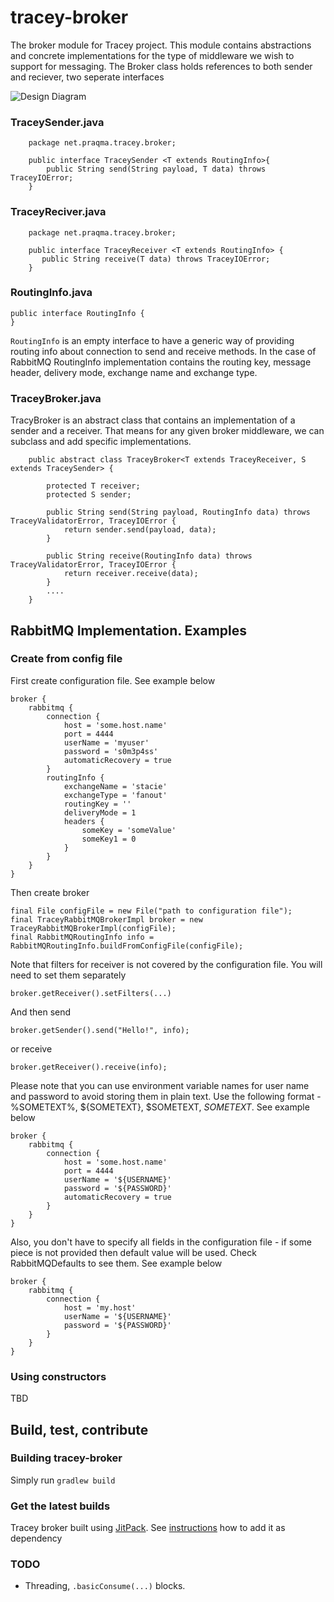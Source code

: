 # tracey-broker

The broker module for Tracey project.
This module contains abstractions and concrete implementations for the type of middleware we wish to support for messaging.
The Broker class holds references to both sender and reciever, two seperate interfaces

![Design Diagram](/docs/images/tracey2.png)

### TraceySender.java

```
	package net.praqma.tracey.broker;
	
	public interface TraceySender <T extends RoutingInfo>{
    	public String send(String payload, T data) throws TraceyIOError;
	}

```

### TraceyReciver.java

```
	package net.praqma.tracey.broker;

	public interface TraceyReceiver <T extends RoutingInfo> {
 	   public String receive(T data) throws TraceyIOError;
	}
```

### RoutingInfo.java

```
public interface RoutingInfo {
}
```

`RoutingInfo` is an empty interface to have a generic way of providing routing info about connection to send and receive methods.
In the case of RabbitMQ RoutingInfo implementation contains the routing key, message header, delivery mode, exchange name and exchange type.


### TraceyBroker.java

TracyBroker is an abstract class that contains an implementation of a sender and a receiver. That means for any given broker middleware, we can subclass and add specific implementations.

```
	public abstract class TraceyBroker<T extends TraceyReceiver, S extends TraceySender> {

		protected T receiver;
		protected S sender;
		
		public String send(String payload, RoutingInfo data) throws TraceyValidatorError, TraceyIOError {
			return sender.send(payload, data);
		}

		public String receive(RoutingInfo data) throws TraceyValidatorError, TraceyIOError {
			return receiver.receive(data);
		}
		....
	}
```

## RabbitMQ Implementation. Examples

### Create from config file

First create configuration file. See example below
```
broker {
    rabbitmq {
    	connection {
        	host = 'some.host.name'
        	port = 4444
        	userName = 'myuser'
        	password = 's0m3p4ss'
        	automaticRecovery = true
        }
        routingInfo {
        	exchangeName = 'stacie'
        	exchangeType = 'fanout'
        	routingKey = ''
        	deliveryMode = 1
        	headers {
        		someKey = 'someValue'
        		someKey1 = 0
        	}
        }
    }
}
```

Then create broker

```
final File configFile = new File("path to configuration file");
final TraceyRabbitMQBrokerImpl broker = new TraceyRabbitMQBrokerImpl(configFile);
final RabbitMQRoutingInfo info = RabbitMQRoutingInfo.buildFromConfigFile(configFile);
```

Note that filters for receiver is not covered by the configuration file.
You will need to set them separately

```
broker.getReceiver().setFilters(...)
```

And then send

```
broker.getSender().send("Hello!", info);
```

or receive

```
broker.getReceiver().receive(info);
```

Please note that you can use environment variable names for user name and password to avoid storing them
in plain text. Use the following format - %SOMETEXT%, ${SOMETEXT}, $SOMETEXT, $SOMETEXT$. See example below

```
broker {
    rabbitmq {
    	connection {
        	host = 'some.host.name'
        	port = 4444
        	userName = '${USERNAME}'
        	password = '${PASSWORD}'
        	automaticRecovery = true
        }
    }
}
```

Also, you don't have to specify all fields in the configuration file - if some piece is not provided then
default value will be used. Check RabbitMQDefaults to see them.
See example below

```
broker {
    rabbitmq {
    	connection {
        	host = 'my.host'
        	userName = '${USERNAME}'
        	password = '${PASSWORD}'
        }
    }
}
```

### Using constructors

TBD

## Build, test, contribute

### Building tracey-broker

Simply run `gradlew build`

### Get the latest builds

Tracey broker built using [JitPack](https://jitpack.io). See [instructions](https://jitpack.io/#Praqma/tracey-broker) how to add it as dependency

### TODO

- Threading, `.basicConsume(...)` blocks.





 
